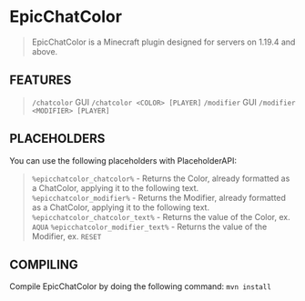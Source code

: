 # EpicChatColor
> EpicChatColor is a Minecraft plugin designed for servers on 1.19.4 and above.

## FEATURES
> `/chatcolor` GUI
> `/chatcolor <COLOR> [PLAYER]`
> `/modifier` GUI
> `/modifier <MODIFIER> [PLAYER]`

## PLACEHOLDERS
You can use the following placeholders with PlaceholderAPI:

> `%epicchatcolor_chatcolor%` - Returns the Color, already formatted as a ChatColor, applying it to the following text.
> `%epicchatcolor_modifier%` - Returns the Modifier, already formatted as a ChatColor, applying it to the following text.
> `%epicchatcolor_chatcolor_text%` - Returns the value of the Color, ex. `AQUA`
> `%epicchatcolor_modifier_text%` - Returns the value of the Modifier, ex. `RESET`

## COMPILING
Compile EpicChatColor by doing the following command:
`mvn install`
